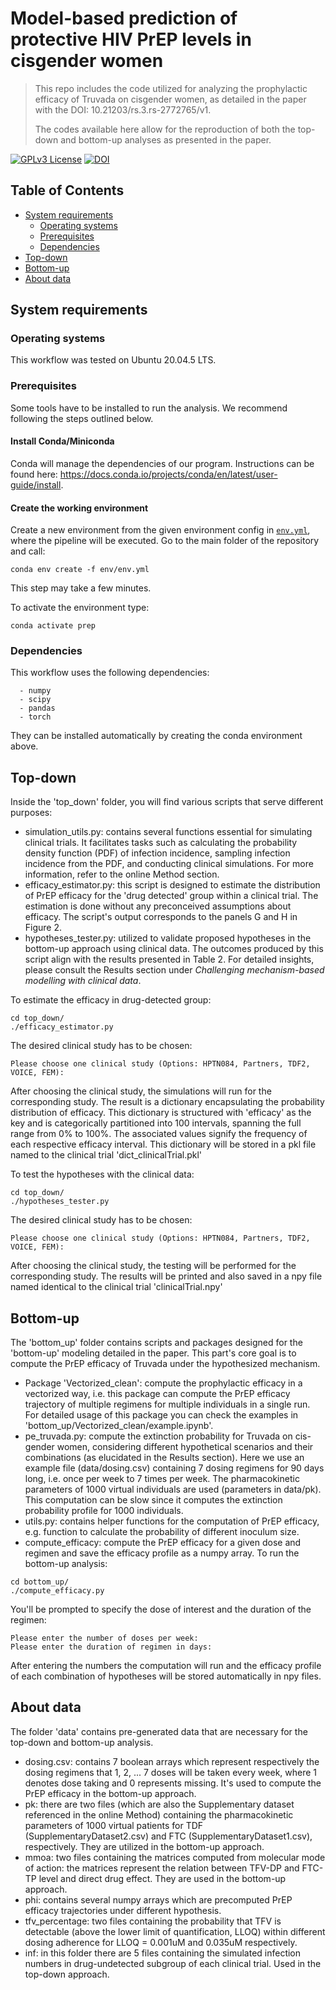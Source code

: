 # Model-based prediction of protective HIV PrEP levels in cisgender women
> This repo includes the code utilized for analyzing the prophylactic efficacy of Truvada on cisgender women, as detailed in the paper with the DOI: 10.21203/rs.3.rs-2772765/v1.
> 
> The codes available here allow for the reproduction of both the top-down and bottom-up analyses as presented in the paper.

[![GPLv3 License](https://img.shields.io/badge/License-GPL%20v3-yellow.svg)](https://opensource.org/licenses/) [![DOI](https://zenodo.org/badge/616463573.svg)](https://zenodo.org/badge/latestdoi/616463573)

## Table of Contents
-   [System requirements](#system-requirements)
      -   [Operating systems](#operating-systems)
      -   [Prerequisites](#prerequisites)
      -   [Dependencies](#dependencies)
- [Top-down](#Top-down)
- [Bottom-up](#Bottom-up)
- [About data](#About-data)

## System requirements

### Operating systems
This workflow was tested on Ubuntu 20.04.5 LTS.

### Prerequisites
Some tools have to be installed to run the analysis. We recommend following the steps outlined below.

#### Install Conda/Miniconda

Conda will manage the dependencies of our program. Instructions can be found here: https://docs.conda.io/projects/conda/en/latest/user-guide/install.


#### Create the working environment

Create a new environment from the given environment config in [`env.yml`](./env/env.yml), where the pipeline will be executed.
Go to the main folder of the repository and call:

```
conda env create -f env/env.yml
```

This step may take a few minutes.

To activate the environment type:

```
conda activate prep
```

### Dependencies

This workflow uses the following dependencies:

```
  - numpy
  - scipy
  - pandas
  - torch
```
They can be installed automatically by creating the conda environment above. 

## Top-down
Inside the 'top_down' folder, you will find various scripts that serve different purposes:
* simulation_utils.py: contains several functions essential for simulating clinical trials. It facilitates tasks such as calculating the probability density function (PDF) of infection incidence, sampling infection incidence from the PDF, and conducting clinical simulations. For more information, refer to the online Method section. 
* efficacy_estimator.py: this script is designed to estimate the distribution of PrEP efficacy for the 'drug detected' group within a clinical trial. The estimation is done without any preconceived assumptions about efficacy. The script's output corresponds to the panels G and H in Figure 2. 
* hypotheses_tester.py: utilized to validate proposed hypotheses in the bottom-up approach using clinical data. The outcomes produced by this script align with the results presented in Table 2. For detailed insights, please consult the Results section under *Challenging mechanism-based modelling with clinical data*. 

To estimate the efficacy in drug-detected group:
```
cd top_down/
./efficacy_estimator.py
```
The desired clinical study has to be chosen: 
```commandline
Please choose one clinical study (Options: HPTN084, Partners, TDF2, VOICE, FEM): 
```
After choosing the clinical study, the simulations will run for the corresponding study. The result is a dictionary encapsulating the probability distribution of efficacy. This dictionary is structured with 'efficacy' as the key and is categorically partitioned into 100 intervals, spanning the full range from 0% to 100%. The associated values signify the frequency of each respective efficacy interval. This dictionary will be stored in a pkl file named to the clinical trial 'dict_clinicalTrial.pkl'



To test the hypotheses with the clinical data:
```
cd top_down/
./hypotheses_tester.py
```
The desired clinical study has to be chosen: 
```commandline
Please choose one clinical study (Options: HPTN084, Partners, TDF2, VOICE, FEM): 
```
After choosing the clinical study, the testing will be performed for the corresponding study. The results will be printed and also saved in a npy file named identical to the clinical trial 'clinicalTrial.npy'

## Bottom-up
The 'bottom_up' folder contains scripts and packages designed for the 'bottom-up' modeling detailed in the paper. This part's core goal is to compute the PrEP efficacy of Truvada under the hypothesized mechanism. 
* Package 'Vectorized_clean': compute the prophylactic efficacy 
in a vectorized way, i.e. this package can compute the PrEP efficacy trajectory of multiple 
regimens for multiple individuals in a single run. For detailed usage of this package you can 
check the examples in 'bottom_up/Vectorized_clean/example.ipynb'. 
* pe_truvada.py: compute the extinction probability for Truvada on cis-gender women, considering different hypothetical scenarios and their combinations (as elucidated in the Results section). Here we use an example file (data/dosing.csv) containing 
7 dosing regimens for 90 days long, i.e. once per week to 7 times per week. The pharmacokinetic parameters 
of 1000 virtual individuals are used (parameters in data/pk). This computation can be slow since it computes the extinction probability profile for 1000 individuals. 
* utils.py: contains helper functions for the computation of PrEP efficacy, e.g. function to calculate 
the probability of different inoculum size.
* compute_efficacy: compute the PrEP efficacy for a given dose and regimen and save the efficacy profile 
as a numpy array. 
To run the bottom-up  analysis:
```
cd bottom_up/
./compute_efficacy.py
```
You'll be prompted to specify the dose of interest and the duration of the regimen:
```
Please enter the number of doses per week: 
Please enter the duration of regimen in days: 
```
After entering the numbers the computation will run and the efficacy profile of each combination of hypotheses 
will be stored automatically in npy files.  

## About data
The folder 'data' contains pre-generated data that are necessary for the top-down and bottom-up analysis. 
* dosing.csv: contains 7 boolean arrays which represent respectively the dosing regimens that 1, 2, ... 7 doses will be taken every week, where 1 denotes dose taking and 0 represents missing. It's used to compute the PrEP efficacy in the bottom-up approach.
* pk: there are two files (which are also the Supplementary dataset referenced in the online Method) containing the pharmacokinetic parameters of 1000 virtual patients for TDF (SupplementaryDataset2.csv) and FTC (SupplementaryDataset1.csv), respectively. They are utilized in the bottom-up approach.
* mmoa: two files containing the matrices computed from molecular mode of action: the matrices represent the relation between TFV-DP and FTC-TP level and direct drug effect. They are used in the bottom-up approach.
* phi: contains several numpy arrays which are precomputed PrEP efficacy trajectories under different hypothesis. 
* tfv_percentage: two files containing the probability that TFV is detectable (above the lower limit of quantification, LLOQ) within different dosing adherence for LLOQ = 0.001uM and 0.035uM respectively. 
* inf: in this folder there are 5 files containing the simulated infection numbers in drug-undetected subgroup of each clinical trial. Used in the top-down approach.  

